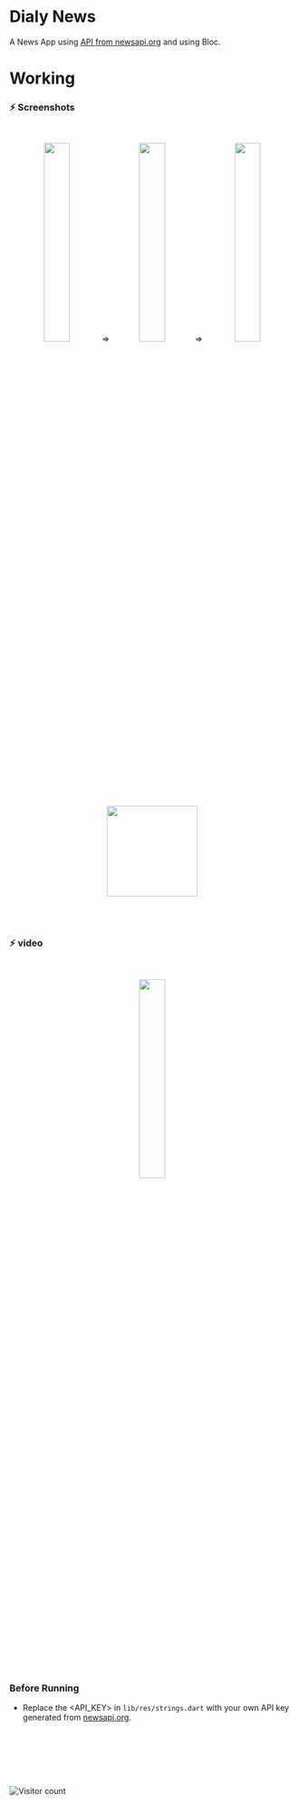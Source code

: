 # Dialy News

A News App using [API from newsapi.org](newsapi.org) and using Bloc.

# Working 

### ⚡ Screenshots

<br>
<p align="center">
    <img src="https://user-images.githubusercontent.com/84278736/138584601-6021d3a1-e6c9-4859-b671-17b1f80eec61.png" width="30%"></img> =><img src="Screenshots/feed.jpeg" width="30%"></img>=> <img src="Screenshots/article1.jpeg" width="30%"></img> 
    <img src="Screenshots/article2.jpeg" width="160"></img> 

    
</p>
<br>
<br>

### ⚡ video
<br>
<p align="center">
    <img src="Screenshots/Demo.gif" width="30%"></img> 

    
</p>
<br>
<br>


### Before Running
- Replace the <API_KEY> in ```lib/res/strings.dart``` with your own API key generated from [newsapi.org](newsapi.org).

<br>
<br>
<br>
<br>
<br>

![Visitor count](https://visitor-badge.laobi.icu/badge?page_id=nirala96.Flutter-News-App)
